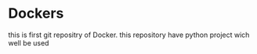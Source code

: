 # Dockers

this is first git repositry of Docker. this repository have python project wich well be used
